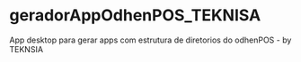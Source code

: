 # geradorAppOdhenPOS_TEKNISA
App  desktop para gerar apps com estrutura de diretorios do odhenPOS - by TEKNSIA
